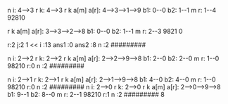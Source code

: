 n i: 4-->3
r k: 4-->3
r k a[m] a[r]: 4-->3-->1-->9
b1: 0--0
b2: 1--1
m r: 1--4
92810

r k a[m] a[r]: 3-->3-->2-->8
b1: 0--0
b2: 1--1
m r: 2--3
9821 0

r:2
j:2
1 << i :13
ans1 :0
ans2 :8
n :2
#########

n i: 2-->2
r k: 2-->2
r k a[m] a[r]: 2-->2-->9-->8
b1: 2--0
b2: 2--0
m r: 1--0
98210
r:0
n :2
#########

n i: 2-->1
r k: 2-->1
r k a[m] a[r]: 2-->1-->9-->8
b1: 4--0
b2: 4--0
m r: 1--0
98210
r:0
n :2
#########
n i: 2-->0
r k: 2-->0
r k a[m] a[r]: 2-->0-->9-->8
b1: 9--1
b2: 8--0
m r: 2--1
98210
r:1
n :2
#########
8
